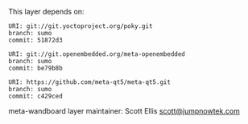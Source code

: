 This layer depends on:

    URI: git://git.yoctoproject.org/poky.git
    branch: sumo
    commit: 51872d3

    URI: git://git.openembedded.org/meta-openembedded
    branch: sumo
    commit: be79b8b

    URI: https://github.com/meta-qt5/meta-qt5.git
    branch: sumo
    commit: c429ced

meta-wandboard layer maintainer: Scott Ellis <scott@jumpnowtek.com>
